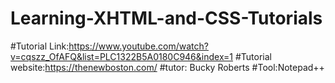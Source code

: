 # Learning-XHTML-and-CSS-Tutorials
#Tutorial Link:https://www.youtube.com/watch?v=cqszz_OfAFQ&list=PLC1322B5A0180C946&index=1
#Tutorial website:https://thenewboston.com/
#tutor: Bucky Roberts
#Tool:Notepad++
<!DOCTYPE html PUBLIC "-//W3C//DTD XHTML 1.1//EN"
"http://www.w3.org/TR/xhtml11/DTD/xhtml11.dtd">
<html>
<head>
</head>
<body>
</body>
</html>

